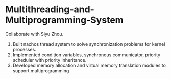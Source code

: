 # Multithreading-and-Multiprogramming-System

Collaborate with Siyu Zhou.
1. Built nachos thread system to solve synchronization problems for kernel processes.
2. Implemented condition variables, synchronous communicator, priority scheduler with priority inheritance.
3. Developed memory allocation and virtual memory translation modules to support multiprogramming
